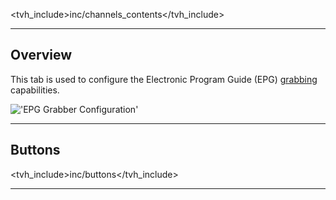 <tvh_include>inc/channels_contents</tvh_include>

---

## Overview

This tab is used to configure the Electronic Program Guide (EPG) 
[grabbing](class/epggrab_mod) capabilities.

!['EPG Grabber Configuration'](static/img/doc/channel/epgconf_tab.png)

---

## Buttons

<tvh_include>inc/buttons</tvh_include>

---
